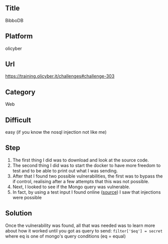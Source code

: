 ## Title

BibboDB

## Platform

olicyber

## Url

https://training.olicyber.it/challenges#challenge-303

## Category

Web

## Difficult

easy (if you know the nosql injection not like me)

## Step

1. The first thing I did was to download and look at the source code.
2. The second thing I did was to start the docker to have more freedom to test and to be able to print out what I was sending.
3. After that I found two possible vulnerabilities, the first was to bypass the if control, realising after a few attempts that this was not possible.
4. Next, I looked to see if the Mongo query was vulnerable.
5. In fact, by using a test input I found online ([source](https://www.firecompass.com/blog/detecting-nosql-injection/)) I saw that injections were possible

## Solution

Once the vulnerability was found, all that was needed was to learn more about how it worked until you got as query to send: ` filter['$eq'] = secret ` where eq is one of mongo's query conditions (eq = equal)
